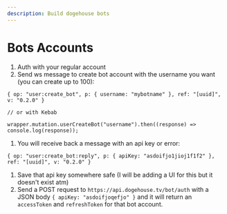 ```yaml
---
description: Build dogehouse bots
---
```


# Bots Accounts

1. Auth with your regular account
2. Send ws message to create bot account with the username you want \(you can create up to 100\):

```text
{ op: "user:create_bot", p: { username: "mybotname" }, ref: "[uuid]", v: "0.2.0" }

// or with Kebab

wrapper.mutation.userCreateBot("username").then((response) => console.log(response));
```

1. You will receive back a message with an api key or error:

```text
{ op: "user:create_bot:reply", p: { apiKey: "asdoifjo1jioj1f1f2" }, ref: "[uuid]", v: "0.2.0" }
```

1. Save that api key somewhere safe \(I will be adding a UI for this but it doesn't exist atm\)
2. Send a POST request to `https://api.dogehouse.tv/bot/auth` with a JSON body `{ apiKey: "asdoifjoqefjo" }` and it will return an `accessToken` and `refreshToken` for that bot account.

